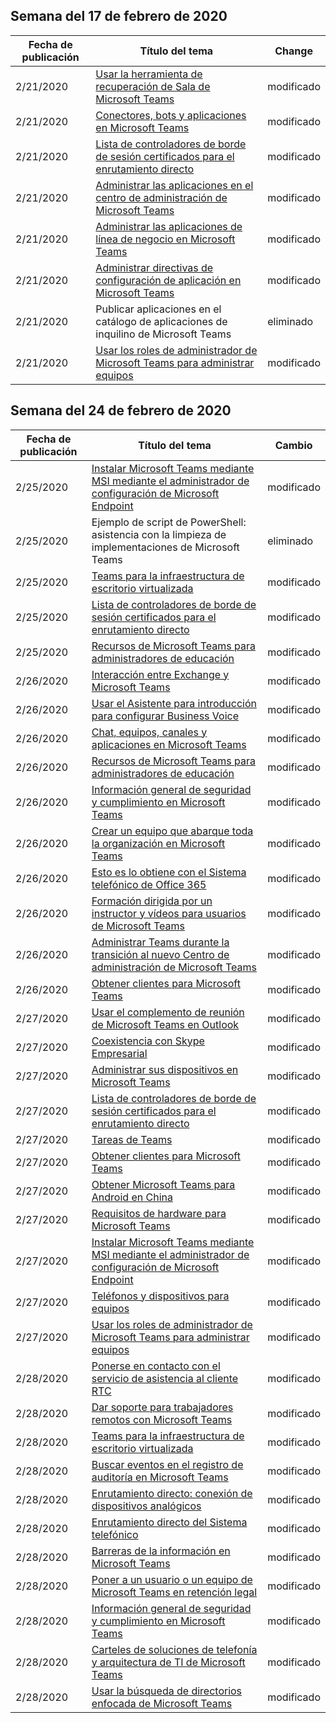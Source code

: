 <!-- This file is generated automatically each week. Changes made to this file will be overwritten.-->




## <a name="week-of-february-17-2020"></a>Semana del 17 de febrero de 2020


| Fecha de publicación |Título del tema | Change |
|------|------------|--------|
| 2/21/2020 | [Usar la herramienta de recuperación de Sala de Microsoft Teams](/MicrosoftTeams/rooms/recovery-tool) | modificado |
| 2/21/2020 | [Conectores, bots y aplicaciones en Microsoft Teams](/MicrosoftTeams/deploy-apps-microsoft-teams-landing-page) | modificado |
| 2/21/2020 | [Lista de controladores de borde de sesión certificados para el enrutamiento directo](/MicrosoftTeams/direct-routing-border-controllers) | modificado |
| 2/21/2020 | [Administrar las aplicaciones en el centro de administración de Microsoft Teams](/MicrosoftTeams/manage-apps) | modificado |
| 2/21/2020 | [Administrar las aplicaciones de línea de negocio en Microsoft Teams](/MicrosoftTeams/manage-your-lob-apps) | modificado |
| 2/21/2020 | [Administrar directivas de configuración de aplicación en Microsoft Teams](/MicrosoftTeams/teams-app-setup-policies) | modificado |
| 2/21/2020 | Publicar aplicaciones en el catálogo de aplicaciones de inquilino de Microsoft Teams | eliminado |
| 2/21/2020 | [Usar los roles de administrador de Microsoft Teams para administrar equipos](/MicrosoftTeams/using-admin-roles) | modificado |


## <a name="week-of-february-24-2020"></a>Semana del 24 de febrero de 2020


| Fecha de publicación |Título del tema | Cambio |
|------|------------|--------|
| 2/25/2020 | [Instalar Microsoft Teams mediante MSI mediante el administrador de configuración de Microsoft Endpoint](/MicrosoftTeams/msi-deployment) | modificado |
| 2/25/2020 | Ejemplo de script de PowerShell: asistencia con la limpieza de implementaciones de Microsoft Teams | eliminado |
| 2/25/2020 | [Teams para la infraestructura de escritorio virtualizada](/MicrosoftTeams/teams-for-vdi) | modificado |
| 2/25/2020 | [Lista de controladores de borde de sesión certificados para el enrutamiento directo](/MicrosoftTeams/direct-routing-border-controllers) | modificado |
| 2/25/2020 | [Recursos de Microsoft Teams para administradores de educación](/MicrosoftTeams/resources-teams-edu) | modificado |
| 2/26/2020 | [Interacción entre Exchange y Microsoft Teams](/MicrosoftTeams/exchange-teams-interact) | modificado |
| 2/26/2020 | [Usar el Asistente para introducción para configurar Business Voice](/MicrosoftTeams/business-voice/use-getting-started-wizard) | modificado |
| 2/26/2020 | [Chat, equipos, canales y aplicaciones en Microsoft Teams](/MicrosoftTeams/deploy-chat-teams-channels-microsoft-teams-landing-page) | modificado |
| 2/26/2020 | [Recursos de Microsoft Teams para administradores de educación](/MicrosoftTeams/resources-teams-edu) | modificado |
| 2/26/2020 | [Información general de seguridad y cumplimiento en Microsoft Teams](/MicrosoftTeams/security-compliance-overview) | modificado |
| 2/26/2020 | [Crear un equipo que abarque toda la organización en Microsoft Teams](/MicrosoftTeams/create-an-org-wide-team) | modificado |
| 2/26/2020 | [Esto es lo obtiene con el Sistema telefónico de Office 365](/MicrosoftTeams/here-s-what-you-get-with-phone-system) | modificado  |
| 2/26/2020 | [Formación dirigida por un instructor y vídeos para usuarios de Microsoft Teams](/MicrosoftTeams/instructor-led-training-teams-landing-page) | modificado |
| 2/26/2020 | [Administrar Teams durante la transición al nuevo Centro de administración de Microsoft Teams](/MicrosoftTeams/manage-teams-skypeforbusiness-admin-center) | modificado |
| 2/26/2020 | [Obtener clientes para Microsoft Teams](/MicrosoftTeams/get-clients) | modificado |
| 2/27/2020 | [Usar el complemento de reunión de Microsoft Teams en Outlook](/MicrosoftTeams/teams-add-in-for-outlook) | modificado |
| 2/27/2020 | [Coexistencia con Skype Empresarial](/MicrosoftTeams/coexistence-chat-calls-presence) | modificado |
| 2/27/2020 | [Administrar sus dispositivos en Microsoft Teams](/MicrosoftTeams/device-management) | modificado |
| 2/27/2020 | [Lista de controladores de borde de sesión certificados para el enrutamiento directo](/MicrosoftTeams/direct-routing-border-controllers) | modificado |
| 2/27/2020 | [Tareas de Teams](/MicrosoftTeams/expand-teams-across-your-org/assignments-in-teams) | modificado |
| 2/27/2020 | [Obtener clientes para Microsoft Teams](/MicrosoftTeams/get-clients) | modificado |
| 2/27/2020 | [Obtener Microsoft Teams para Android en China](/MicrosoftTeams/get-teams-android-in-china) | modificado |
| 2/27/2020 | [Requisitos de hardware para Microsoft Teams](/MicrosoftTeams/hardware-requirements-for-the-teams-app) | modificado |
| 2/27/2020 | [Instalar Microsoft Teams mediante MSI mediante el administrador de configuración de Microsoft Endpoint](/MicrosoftTeams/msi-deployment) | modificado |
| 2/27/2020 | [Teléfonos y dispositivos para equipos](/MicrosoftTeams/teams-ip-phones) | modificado |
| 2/27/2020 | [Usar los roles de administrador de Microsoft Teams para administrar equipos](/MicrosoftTeams/using-admin-roles) | modificado |
| 2/28/2020 | [Ponerse en contacto con el servicio de asistencia al cliente RTC](/MicrosoftTeams/manage-phone-numbers-for-your-organization/contact-pstn-service-desk) | modificado |
| 2/28/2020 | [Dar soporte para trabajadores remotos con Microsoft Teams](/MicrosoftTeams/support-remote-work-with-teams) | modificado |
| 2/28/2020 | [Teams para la infraestructura de escritorio virtualizada](/MicrosoftTeams/teams-for-vdi) | modificado |
| 2/28/2020 | [Buscar eventos en el registro de auditoría en Microsoft Teams](/MicrosoftTeams/audit-log-events) | modificado |
| 2/28/2020 | [Enrutamiento directo: conexión de dispositivos analógicos](/MicrosoftTeams/direct-routing-analog-devices) | modificado |
| 2/28/2020 | [Enrutamiento directo del Sistema telefónico](/MicrosoftTeams/direct-routing-call-notifications) | modificado  |
| 2/28/2020 | [Barreras de la información en Microsoft Teams](/MicrosoftTeams/information-barriers-in-teams) | modificado |
| 2/28/2020 | [Poner a un usuario o un equipo de Microsoft Teams en retención legal](/MicrosoftTeams/legal-hold) | modificado |
| 2/28/2020 | [Información general de seguridad y cumplimiento en Microsoft Teams](/MicrosoftTeams/security-compliance-overview) | modificado |
| 2/28/2020 | [Carteles de soluciones de telefonía y arquitectura de TI de Microsoft Teams](/MicrosoftTeams/teams-architecture-solutions-posters) | modificado |
| 2/28/2020 | [Usar la búsqueda de directorios enfocada de Microsoft Teams](/MicrosoftTeams/teams-scoped-directory-search) | modificado |
